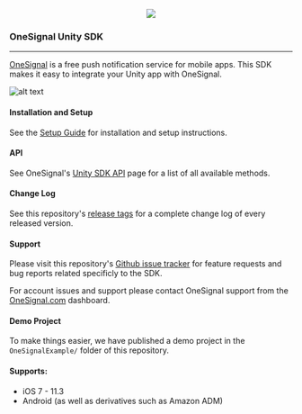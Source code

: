 <p align="center">
  <img src="https://onesignal.com/assets/common/logo_onesignal_color.png"/>
</p>

### OneSignal Unity SDK
---

[OneSignal](https://onesignal.com/) is a free push notification service for mobile apps. This SDK makes it easy to integrate your Unity app with OneSignal.

![alt text](https://onesignal.com/images/ios_10_notification_image.gif)

#### Installation and Setup
See the [Setup Guide](https://documentation.onesignal.com/docs/unity-sdk-setup) for installation and setup instructions.

#### API
See OneSignal's [Unity SDK API](https://documentation.onesignal.com/docs/unity-sdk) page for a list of all available methods.

#### Change Log
See this repository's [release tags](https://github.com/OneSignal/OneSignal-Unity-SDK/releases) for a complete change log of every released version.

#### Support
Please visit this repository's [Github issue tracker](https://github.com/OneSignal/OneSignal-Unity-SDK/issues) for feature requests and bug reports related specificly to the SDK.

For account issues and support please contact OneSignal support from the [OneSignal.com](https://onesignal.com) dashboard.

#### Demo Project
To make things easier, we have published a demo project in the `OneSignalExample/` folder of this repository.

#### Supports:
* iOS 7 - 11.3
* Android (as well as derivatives such as Amazon ADM)